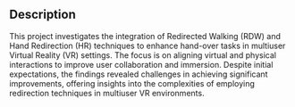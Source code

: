 ## Description

This project investigates the integration of Redirected Walking (RDW) and Hand Redirection (HR) techniques to enhance hand-over tasks in multiuser Virtual Reality (VR) settings. The focus is on aligning virtual and physical interactions to improve user collaboration and immersion. Despite initial expectations, the findings revealed challenges in achieving significant improvements, offering insights into the complexities of employing redirection techniques in multiuser VR environments.
